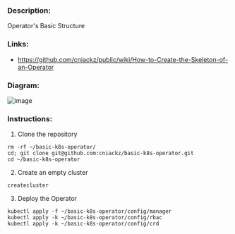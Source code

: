 ### Description:

Operator's Basic Structure

### Links:

* https://github.com/cniackz/public/wiki/How-to-Create-the-Skeleton-of-an-Operator

### Diagram:

![image](https://github.com/user-attachments/assets/5c3fea32-6f09-4c61-bd9b-34789793d316)

### Instructions:

1. Clone the repository

```shell
rm -rf ~/basic-k8s-operator/
cd; git clone git@github.com:cniackz/basic-k8s-operator.git
cd ~/basic-k8s-operator
```

2. Create an empty cluster

```shell
createcluster
```
   
3. Deploy the Operator

```shell
kubectl apply -f ~/basic-k8s-operator/config/manager
kubectl apply -k ~/basic-k8s-operator/config/rbac
kubectl apply -k ~/basic-k8s-operator/config/crd
```
